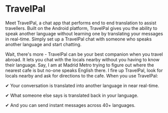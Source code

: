 # TravelPal

Meet TravelPal, a chat app that performs end to end translation to assist travellers. 
Built on the Android platform, TravelPal gives you the ability to speak another language without learning one by translating your messages in real-time. Simply set up a TravelPal chat with someone who speaks another language and start chatting.

Wait, there's more - TravelPal can be your best companion when you travel abroad. It lets you chat with the locals nearby without you having to know their language.
Say, I am at Madrid Metro trying to figure out where the nearest cafe is but no-one speaks English there. I fire up TravelPal, look for locals nearby and ask for directions to the cafe.
When you use TravelPal:

✔ Your conversation is translated into another language in near real-time. 

✔ What someone else says is translated back in your language. 

✔ And you can send instant messages across 40+ languages.


